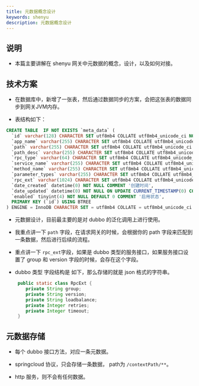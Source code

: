 ```yaml
---
title: 元数据概念设计
keywords: shenyu
description: 元数据概念设计
---
```


## 说明

* 本篇主要讲解在 shenyu 网关中元数据的概念，设计，以及如何对接。

## 技术方案

* 在数据库中，新增了一张表，然后通过数据同步的方案，会把这张表的数据同步到网关JVM内存。

* 表结构如下：
```sql
CREATE TABLE  IF NOT EXISTS `meta_data` (
  `id` varchar(128) CHARACTER SET utf8mb4 COLLATE utf8mb4_unicode_ci NOT NULL COMMENT 'id',
  `app_name` varchar(255) CHARACTER SET utf8mb4 COLLATE utf8mb4_unicode_ci NOT NULL COMMENT '应用名称',
  `path` varchar(255) CHARACTER SET utf8mb4 COLLATE utf8mb4_unicode_ci NOT NULL COMMENT '路径,不能重复',
  `path_desc` varchar(255) CHARACTER SET utf8mb4 COLLATE utf8mb4_unicode_ci NOT NULL COMMENT '路径描述',
  `rpc_type` varchar(64) CHARACTER SET utf8mb4 COLLATE utf8mb4_unicode_ci NOT NULL COMMENT 'rpc类型',
  `service_name` varchar(255) CHARACTER SET utf8mb4 COLLATE utf8mb4_unicode_ci NULL DEFAULT NULL COMMENT '服务名称',
  `method_name` varchar(255) CHARACTER SET utf8mb4 COLLATE utf8mb4_unicode_ci NULL DEFAULT NULL COMMENT '方法名称',
  `parameter_types` varchar(255) CHARACTER SET utf8mb4 COLLATE utf8mb4_unicode_ci NULL DEFAULT NULL COMMENT '参数类型 多个参数类型 逗号隔开',
  `rpc_ext` varchar(1024) CHARACTER SET utf8mb4 COLLATE utf8mb4_unicode_ci NULL DEFAULT NULL COMMENT 'rpc的扩展信息，json格式',
  `date_created` datetime(0) NOT NULL COMMENT '创建时间',
  `date_updated` datetime(0) NOT NULL ON UPDATE CURRENT_TIMESTAMP(0) COMMENT '更新时间',
  `enabled` tinyint(4) NOT NULL DEFAULT 0 COMMENT '启用状态',
  PRIMARY KEY (`id`) USING BTREE
) ENGINE = InnoDB CHARACTER SET = utf8mb4 COLLATE = utf8mb4_unicode_ci ROW_FORMAT = Dynamic;

```

* 元数据设计，目前最主要的是对 dubbo 的泛化调用上进行使用。

* 我重点讲一下 `path` 字段，在请求网关的时候，会根据你的 path 字段来匹配到一条数据，然后进行后续的流程。

* 重点讲一下 `rpc_ext`字段，如果是 dubbo 类型的服务接口，如果服务接口设置了 group 和 version 字段的时候，会存在这个字段。

* dubbo 类型 字段结构是 如下，那么存储的就是 json 格式的字符串。

  ```java
   public static class RpcExt {  
      private String group;
      private String version;
      private String loadbalance;
      private Integer retries;
      private Integer timeout;
   }
  ```

## 元数据存储

* 每个 dubbo 接口方法，对应一条元数据。

* springcloud 协议，只会存储一条数据， path为 `/contextPath/**`。

* http 服务，则不会有任何数据。


